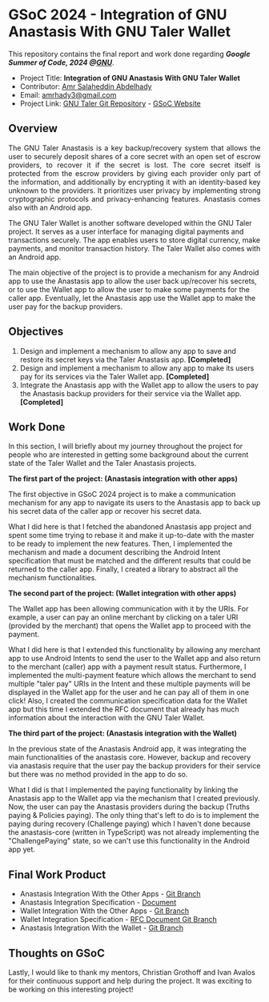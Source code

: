 # GSoC 2024 - Integration of GNU Anastasis With GNU Taler Wallet
This repository contains the final report and work done regarding ***Google Summer of Code, 2024 @[GNU](https://www.gnu.org/software)***.

- Project Title: **Integration of GNU Anastasis With GNU Taler Wallet**
- Contributor: [Amr Salaheddin Abdelhady](https://github.com/amrsalah3)
- Email: amrhady3@gmail.com
- Project Link: [GNU Taler Git Repository](https://git.taler.net/taler-android.git) - [GSoC Website](https://summerofcode.withgoogle.com/programs/2024/projects/boSUJEVt)

## Overview
<p align="justify">The GNU Taler Anastasis is a key backup/recovery system that allows the user to securely deposit shares of a core secret with an open set of escrow providers, to recover it if the secret is lost. The core secret itself is protected from the escrow providers by giving each provider only part of the information, and additionally by encrypting it with an identity-based key unknown to the providers. It prioritizes user privacy by implementing strong cryptographic protocols and privacy-enhancing features. Anastasis comes also with an Android app. 

The GNU Taler Wallet is another software developed within the GNU Taler project. It serves as a user interface for managing digital payments and transactions securely. The app enables users to store digital currency, make payments, and monitor transaction history. The Taler Wallet also comes with an Android app. 

The main objective of the project is to provide a mechanism for any Android app to use the Anastasis app to allow the user back up/recover his secrets, or to use the Wallet app to allow the user to make some payments for the caller app. Eventually, let the Anastasis app use the Wallet app to make the user pay for the backup providers.</p>

## Objectives
1. Design and implement a mechanism to allow any app to save and restore its secret keys via the Taler Anastasis app. **[Completed]**
2. Design and implement a mechanism to allow any app to make its users pay for its services via the Taler Wallet app. **[Completed]**
3. Integrate the Anastasis app with the Wallet app to allow the users to pay the Anastasis backup providers for their service via the Wallet app. **[Completed]**

## Work Done
In this section, I will briefly about my journey throughout the project for people who are interested in getting some background about the current state of the Taler Wallet and the Taler Anastasis projects.

**The first part of the project: (Anastasis integration with other apps)**

The first objective in GSoC 2024 project is to make a communication mechanism for any app to navigate its users to the Anastasis app to back up his secret data of the caller app or recover his secret data. 

What I did here is that I fetched the abandoned Anastasis app project and spent some time trying to rebase it and make it up-to-date with the master to be ready to implement the new features. Then, I implemented the mechanism and made a document describing the Android Intent specification that must be matched and the different results that could be returned to the caller app. Finally, I created a library to abstract all the mechanism functionalities.

**The second part of the project: (Wallet integration with other apps)**

The Wallet app has been allowing communication with it by the URIs. For example, a user can pay an online merchant by clicking on a taler URI (provided by the merchant) that opens the Wallet app to proceed with the payment. 

What I did here is that I extended this functionality by allowing any merchant app to use Android Intents to send the user to the Wallet app and also return to the merchant (caller) app with a payment result status. Furthermore, I implemented the multi-payment feature which allows the merchant to send multiple "taler pay" URIs in the Intent and these multiple payments will be displayed in the Wallet app for the user and he can pay all of them in one click! Also, I created the communication specification data for the Wallet app but this time I extended the RFC document that already has much information about the interaction with the GNU Taler Wallet.

**The third part of the project: (Anastasis integration with the Wallet)**

In the previous state of the Anastasis Android app, it was integrating the main functionalities of the anastasis core. However, backup and recovery via anastasis require that the user pay the backup providers for their service but there was no method provided in the app to do so. 

What I did is that I implemented the paying functionality by linking the Anastasis app to the Wallet app via the mechanism that I created previously. Now, the user can pay the Anastasis providers during the backup (Truths paying & Policies paying). The only thing that's left to do is to implement the paying during recovery (Challenge paying) which I haven't done because the anastasis-core (written in TypeScript) was not already implementing the "ChallengePaying" state, so we can't use this functionality in the Android app yet.

## Final Work Product
- Anastasis Integration With the Other Apps - [Git Branch](https://git.taler.net/taler-android.git/tree/?h=dev/amr-salah/anastasis-integration)
- Anastasis Integration Specification - [Document](https://docs.google.com/document/d/1XQvb1k7QtxtVk4Zcb-0bioCyvnyAZbUidrVeSGRIeO4/)
- Wallet Integration With the Other Apps - [Git Branch](https://git.taler.net/taler-android.git/tree/?h=dev/amr-salah/wallet-payment-integration)
- Wallet Integration Specification - [RFC Document Git Branch](https://git.gnunet.org/lsd0006.git/tree/draft-grothoff-taler.xml?h=dev/amr-salah/gsoc2024-wallet-integration-specs)
- Anastasis Integration With the Wallet - [Git Branch](https://git.taler.net/taler-android.git/tree/?h=dev/amrsalah3/anastasis-wallet-integration)

## Thoughts on GSoC

Lastly, I would like to thank my mentors, Christian Grothoff and Ivan Avalos for their continuous support and help during the project. It was exciting to be working on this interesting project!

